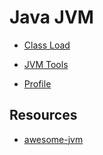 # Java JVM

* [Class Load](class-load.md)

* [JVM Tools](jvm-tools/README.md)

* [Profile]()

## Resources
* [awesome-jvm](https://github.com/deephacks/awesome-jvm)
